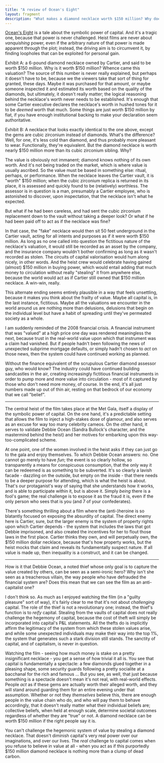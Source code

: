 ```yaml
---
title: "A review of Ocean's Eight"
layout: fragment
description: "What makes a diamond necklace worth $150 million? Why does everyone act as if it is worth anything at all?"
---
```


[Ocean's Eight](https://en.wikipedia.org/wiki/Ocean%27s_8) is a tale about the symbolic power of capital. And it's a tragic one, because that power is never challenged. Heist films are never about _vanquishing_ power, even if the arbitrary nature of that power is made apparent through the plot; instead, the driving aim is to circumvent it, by finding loopholes that can be exploited for personal gain.

Exhibit A: a 6-pound diamond necklace owned by Cartier, and said to be worth $150 million. Why is it worth $150 million? Whence came this valuation? The source of this number is never really explained, but perhaps it doesn't have to be, because we the viewers take that sort of thing for granted, these days. Maybe it was purchased for that amount, or maybe someone inspected it and estimated its worth based on the quality of the diamonds, but ultimately, it doesn't really matter; the logical reasoning behind the necklace's worth never needs to be established. It's enough that some Cartier executive declares the necklace's worth in hushed tones for it to be _deemed_ worth that much. Some things are just worth $150 million by fiat, if you have enough institutional backing to make your declaration seem authoritative.

Exhibit B: A necklace that looks exactly identical to the one above, except the gems are cubic zirconium instead of diamonds. What's the difference? Well, for one, it's less cold than diamond, and thus probably more pleasant to wear. Functionally, they're equivalent. But the diamond necklace is worth nearly $150 million more than its cubic zirconium sibling. Why?

The value is obviously not immanent; diamond knows nothing of its own worth. And it's not being traded on the market, which is where value is usually ascribed. So the value must be based in something else: ritual, perhaps, or performance. When the necklace leaves the Cartier vault, it is "worth" $150 million; when the cubic zirconium replica is returned in its place, it is assessed and quickly found to be (relatively) worthless. The assessor is in question is a man, presumably a Cartier employee, who is astonished to discover, upon inspectation, that the necklace isn't what he expected.

But what if he had been careless, and had sent the cubic zirconium replacement down to the vault without taking a deeper look? Or what if he had been paid off to act as if the necklace was fine?

In that case, the "fake" necklace would then sit 50 feet underground in the Cartier vault, acting for all intents and purposes as if it were worth $150 million. As long as no one called into question the fictitious nature of the necklace's valuation, it would still be recorded as an asset by the company, and the insurance company wouldn't bother confirming as long as it wasn't recorded as stolen. The circuits of capital valorisation would hum along nicely, in other words. And the heist crew would celebrate having gained (almost) $150 million in buying power, which would entail adding that much money to circulation without really "stealing" it from anywhere else, because the world would act as if Cartier still owned that $150 million necklace. A win-win, really.

This alternate ending seems entirely plausible in a way that feels unsettling, because it makes you think about the frailty of value. Maybe all capital is, in the last instance, fictitious. Maybe all the valuations we encounter in the world around us are nothing more than delusions, delusions that begin on the individual level but have a habit of spreading until they've permeated society as a whole.

I am suddenly reminded of the 2008 financial crisis. A financial instrument that was "valued" at a high price one day was rendered meaningless the next, because trust in the real-world value upon which that instrument was a claim had vanished. But if people hadn't been following the news of unexpected subprime mortgage defaults, or simply hadn't chosen to _act_ on those news, then the system could have continued working as planned.

Without the finance equivalent of the scrupulous Cartier diamond assessor guy, who would know? The industry could have continued building sandcastles in the air, creating increasingly fictitious financial instruments in order to pump more and more value into circulation - most of it captured by those who don't need more money, of course. In the end, it's all just numbers made up out of thin air, resting on that bedrock of our economy that we call "belief".

***

The central heist of the film takes place at the Met Gala, itself a display of the symbolic power of capital. On the one hand, it's a predictable setting that allows the film to inject a high-stakes dose of glamour, and also serves as an excuse for way too many celebrity cameos. On the other hand, it serves to validate Debbie Ocean (Sandra Bullock's character, and the mastermind behind the heist) and her motives for embarking upon this way-too-complicated scheme.

At one point, one of the women involved in the heist asks if they can just go to the gala and enjoy themselves. To which Debbie Ocean answers: no. One cannot go merely to have _fun_; the event is so clearly hollow, so transparently a means for conspicuous consumption, that the only way it can be redeemed is as something to be subverted. It's so clearly a lavish facade - dazzling on the outside, but empty on the inside - that there needs to be a deeper purpose for attending, which is what the heist is about. That's our protaganist's way of saying that she understands how it works, and is able to participate within it, but is above it. Simply _being_ there is a fool's game; the real challenge is to expose it as the fraud it is, even if the only person who sees that is you (and 7 of your confederates).

There's something thrilling about a film where the (anti-)heroine is so blatantly focused on exposing the absurdity of capital. The direct enemy here is Cartier, sure, but the larger enemy is the system of property rights upon which Cartier depends - the system that includes the laws that got Debbie imprisoned, and also created the incentives for her to flout those laws in the first place. Cartier thinks they own, and will perpetually own, the $150 million dollar necklace, because that's how property works, but the heist mocks that claim and reveals its fundamentally suspect nature. If all value is made up, then inequality is a construct, and it can be changed.

***

How is it that Debbie Ocean, a noted thief whose only goal is to capture the value created by others, can be seen as a semi-ironic hero? Why isn't she seen as a treacherous villain, the way people who have defrauded the financial system are? Does this mean that we can see the film as an anti-capitalist one?

I don't think so. As much as I enjoyed watching the film (in a "guilty pleasure" sort of way), it's fairly clear to me that it's not about _challenging_ capital. The role of the thief is not a revolutionary one; instead, the thief's function is to _reify_ capital. Stealing from the vaults of capital does not really challenge the hegemony of capital, because the cost of theft will simply be incorporated into capital's P&L statements. All the thefts do is implicitly affirm the legitimacy of the system from which these stolen values arise, and while some unexpected individuals may make their way into the top 1%, the system that generates such a stark division still stands. The sanctity of capital, and of capitalism, is never in question.

Watching the film - seeing how much money is stake on a pretty insignificant necklace - you get a sense of how trivial it all is. You see that capital is fundamentally a spectacle: a few diamonds glued together in a pleasing shape, some security guards following a pretty socialite at a bacchanal for the rich and famous ... But you see, as well, that just because something is a spectacle doesn't mean it's not real, with real-world effects. People _act_ as if these gems are actually worth their alleged worth, and they will stand around guarding them for an entire evening under that assumption. Whether or not they _themselves_ believe this, there are enough people in the value chain who do, and who will pay them to behave accordingly, that it doesn't really matter what their individual beliefs are; collective beliefs, when held at enough scale, determine societal outcomes regardless of whether they are "true" or not. A diamond necklace can be worth $150 million if the right people say it is.

You can't challenge the hegemonic system of value by stealing a diamond necklace. That doesn't diminish capital's very real power over our imaginations, and over our lives. The _real_ challenge to capital comes when you refuse to believe in value at all - when you act as if this purportedly $150 million diamond necklace is nothing more than a clump of dead carbon.
